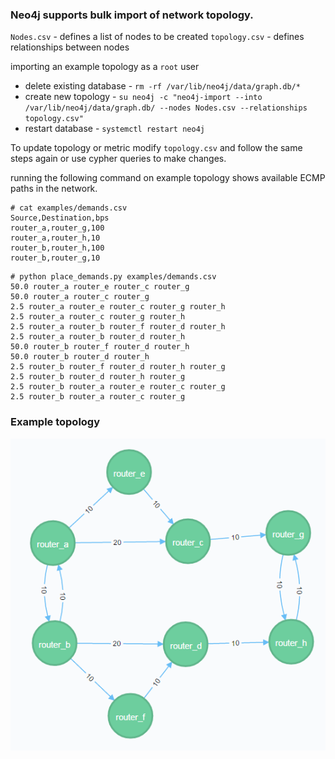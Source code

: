 ### Neo4j supports bulk import of network topology.

`Nodes.csv` - defines a list of nodes to be created
`topology.csv` - defines relationships between nodes

importing an example topology as a `root` user

* delete existing database - `rm -rf /var/lib/neo4j/data/graph.db/*`
* create new topology - `su neo4j -c "neo4j-import --into /var/lib/neo4j/data/graph.db/ --nodes Nodes.csv --relationships topology.csv"`
* restart database - `systemctl restart neo4j`

To update topology or metric modify `topology.csv` and follow the same steps again or use cypher queries to make changes.


running the following command on example topology shows available ECMP paths in the network.

```
# cat examples/demands.csv
Source,Destination,bps
router_a,router_g,100
router_a,router_h,10
router_b,router_h,100
router_b,router_g,10
```

```
# python place_demands.py examples/demands.csv
50.0 router_a router_e router_c router_g
50.0 router_a router_c router_g
2.5 router_a router_e router_c router_g router_h
2.5 router_a router_c router_g router_h
2.5 router_a router_b router_f router_d router_h
2.5 router_a router_b router_d router_h
50.0 router_b router_f router_d router_h
50.0 router_b router_d router_h
2.5 router_b router_f router_d router_h router_g
2.5 router_b router_d router_h router_g
2.5 router_b router_a router_e router_c router_g
2.5 router_b router_a router_c router_g
```

### Example topology

![Example topology](example-topology.png)